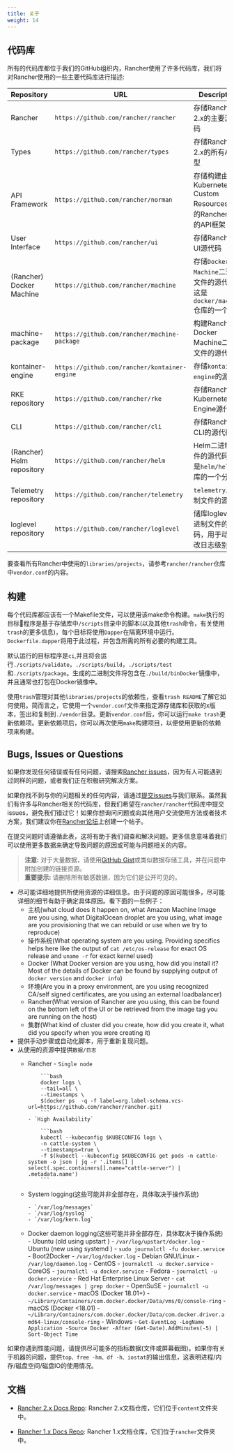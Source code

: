 ```yaml
---
title: 关于
weight: 14
---
```


## 代码库

所有的代码库都位于我们的GitHub组织内，Rancher使用了许多代码库，我们将对Rancher使用的一些主要代码库进行描述:

Repository | URL | Description
-----------|-----|-------------
Rancher | `https://github.com/rancher/rancher` | 存储Rancher 2.x的主要源代码
Types | `https://github.com/rancher/types` | 存储Rancher 2.x的所有API类型
API Framework | `https://github.com/rancher/norman` | 存储构建由Kubernetes Custom Resources支持的Rancher样式的API框架
User Interface | `https://github.com/rancher/ui` | 存储Rancher UI源代码
(Rancher) Docker Machine | `https://github.com/rancher/machine` | 存储`Docker Machine`二进制文件的源代码，这是`docker/machine`仓库的一个分支
machine-package | `https://github.com/rancher/machine-package` | 构建Rancher Docker Machine二进制文件的源代码
kontainer-engine | `https://github.com/rancher/kontainer-engine` | 存储`kontainer-engine`的源代码
RKE repository | `https://github.com/rancher/rke` | 存储Rancher Kubernetes Engine源代码
CLI | `https://github.com/rancher/cli` | 存储Rancher CLI的源代码
(Rancher) Helm repository | `https://github.com/rancher/helm` | Helm二进制文件的源代码。这是`helm/helm`仓库的一个分支
Telemetry repository | `https://github.com/rancher/telemetry` | `telemetry`二进制文件的源代码
loglevel repository | `https://github.com/rancher/loglevel` | 储库loglevel二进制文件的源代码，用于动态更改日志级别

要查看所有Rancher中使用的`libraries/projects`，请参考`rancher/rancher`仓库中`vendor.conf`的内容。

## 构建

每个代码库都应该有一个Makefile文件，可以使用该make命令构建。`make`执行的目标程序是基于存储库中`/scripts`目录中的脚本(以及其他`trash`命令，有关使用`trash`的更多信息)，每个目标将使用`Dapper`在隔离环境中运行。`Dockerfile.dapper`将用于此过程，并包含所需的所有必要的构建工具。

默认运行的目标程序是`ci`,并且将会运行`./scripts/validate`，`./scripts/build`，`./scripts/test`和`./scripts/package`。生成的二进制文件将包含在`./build/binDocker`镜像中，并且通常也打包在Docker镜像中。

使用`trash`管理对其他`libraries/projects`的依赖性，查看`trash README`了解它如何使用。简而言之，它使用一个`vendor.conf`文件来指定源存储库和获取的x版本，签出和复制到`./vendor`目录。更新`vendor.conf`后，你可以运行`make trash`更新依赖项。更新依赖项后，你可以再次使用`make`构建项目，以便使用更新的依赖项来构建。

## Bugs, Issues or Questions

如果你发现任何错误或有任何问题，请搜索[Rancher issues](https://github.com/rancher/rancher/issues)，因为有人可能遇到过同样的问题，或者我们正在积极研究解决方案。

如果你找不到与你的问题相关的任何内容，请通过[提交issues](https://github.com/rancher/rancher/issues/new)与我们联系。虽然我们有许多与Rancher相关的代码库，但我们希望在`rancher/rancher`代码库中提交issues，避免我们错过它！如果你想询问问题或向其他用户交流使用方法或者技术方案，我们建议你在[Rancher论坛](https://forums.cnrancher.com)上创建一个帖子。

在提交问题时请遵循此表，这将有助于我们调查和解决问题。更多信息意味着我们可以使用更多数据来确定导致问题的原因或可能与问题相关的内容。

>**注意:** 对于大量数据，请使用[GitHub Gist](https://gist.github.com/)或类似数据存储工具，并在问题中附加创建的链接资源。\
>**重要提示:** 请删除所有敏感数据，因为它们是公开可见的。

- 尽可能详细地提供所使用资源的详细信息。由于问题的原因可能很多，尽可能详细的细节有助于确定具体原因。看下面的一些例子：
  - 主机(what cloud does it happen on, what Amazon Machine Image are you using, what DigitalOcean droplet are you using, what image are you provisioning that we can rebuild or use when we try to reproduce)
  - 操作系统(What operating system are you using. Providing specifics helps here like the output of `cat /etc/os-release` for exact OS release and `uname -r` for exact kernel used)
  - Docker (What Docker version are you using, how did you install it? Most of the details of Docker can be found by supplying output of `docker version` and `docker info`)
  - 环境(Are you in a proxy environment, are you using recognized CA/self signed certificates, are you using an external loadbalancer)
  - Rancher(What version of Rancher are you using, this can be found on the bottom left of the UI or be retrieved from the image tag you are running on the host)
  - 集群(What kind of cluster did you create, how did you create it, what did you specify when you were creating it)
- 提供手动步骤或自动化脚本，用于重新复现问题。
- 从使用的资源中提供`数据/日志`
  - Rancher
        - `Single node`

            ```bash
            docker logs \
            --tail=all \
            --timestamps \
            $(docker ps  -q -f label=org.label-schema.vcs-url=https://github.com/rancher/rancher.git)
            ```
        - `High Availability`

            ```bash
            kubectl --kubeconfig $KUBECONFIG logs \
            -n cattle-system \
            --timestamps=true \
            -f $(kubectl --kubeconfig $KUBECONFIG get pods -n cattle-system -o json | jq -r '.items[] | select(.spec.containers[].name="cattle-server") | .metadata.name')
            ```
  - System logging(这些可能并非全部存在，具体取决于操作系统)

        - `/var/log/messages`
        - `/var/log/syslog`
        - `/var/log/kern.log`

  - Docker daemon logging(这些可能并非全部存在，具体取决于操作系统)
        - Ubuntu (old using upstart ) - `/var/log/upstart/docker.log`
        - Ubuntu (new using systemd ) - `sudo journalctl -fu docker.service`
        - Boot2Docker - `/var/log/docker.log`
        - Debian GNU/Linux - `/var/log/daemon.log`
        - CentOS - `journalctl -u docker.service`
        - CoreOS - `journalctl -u docker.service`
        - Fedora - `journalctl -u docker.service`
        - Red Hat Enterprise Linux Server - `cat /var/log/messages | grep docker`
        - OpenSuSE - `journalctl -u docker.service`
        - macOS (Docker 18.01+) - `~/Library/Containers/com.docker.docker/Data/vms/0/console-ring`
        - macOS (Docker <18.01) - `~/Library/Containers/com.docker.docker/Data/com.docker.driver.amd64-linux/console-ring`
        - Windows - `Get-EventLog -LogName Application -Source Docker -After (Get-Date).AddMinutes(-5) | Sort-Object Time`

如果你遇到性能问题，请提供尽可能多的指标数据(文件或屏幕截图)。如果你有关于机器的问题，提供`top、free -hm、df -h、iostat`的输出信息，这表明进程/内存/磁盘空间/磁盘IO的使用情况。

## 文档

- [Rancher 2.x Docs Repo](https://github.com/rancher/docs): Rancher 2.x文档仓库，它们位于`content`文件夹中。

- [Rancher 1.x Docs Repo](https://github.com/rancher/rancher.github.io): Rancher 1.x文档仓库，它们位于`rancher`文件夹中。
